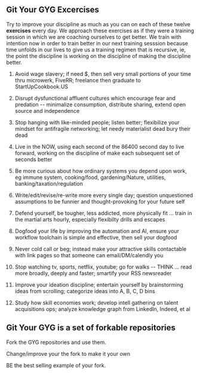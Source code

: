 ## Git Your GYG Excercises

Try to improve your discipline as much as you can on each of these twelve **exercises** every day. We approach these exercises as if they were a training session in which we are coaching ourselves to get better.  We train with intention now in order to train better in our next training sesssion because time unfolds in our lives to give us a training regimen that is recursive, ie, the point the discipline is working on the discipline of making the discipline better. 

1) Avoid wage slavery; if need $, then sell very small portions of your time thru microwerk, FiveRR; freelance then graduate to StartUpCookbook.US

2) Disrupt dysfunctional affluent cultures which encourage fear and predation -- minimalize consumption, distribute sharing, extend open source and independence 

3) Stop hanging with like-minded people; listen better; flexibilize your mindset for antifragile networking; let needy materialist dead bury their dead 

5) Live in the NOW, using each second of the 86400 second day to live forward, working on the discipline of make each subsequent set of seconds better

5) Be more curious about how ordinary systems you depend upon work, eg immune system, cooking/food, gardening/Nature, utilities, banking/taxation/regulation   

6) Write/edit/revise/re-write more every single day; question unquestioned assumptions to be funnier and thought-provoking for your future self

7) Defend yourself, be tougher, less addicted, more physically fit ... train in the martial arts hourly, especially flexibilty drills and escapes

8) Dogfood your life by improving the automation and AI, ensure your workflow toolchain is simple and effective, then sell your dogfood

9) Never cold call or beg; instead make your attractive skills contactable with link pages so that someone can email/DM/calendly you

10) Stop watching tv, sports, netflix, youtube; go for walks -- THINK ... read more broadly, deeply and faster; smartify your RSS newsreader

11) Improve your ideation discipline; entertain yourself by brainstorming ideas from scrolling; categorize ideas into A, B, C, D bins

12) Study how skill economies work; develop intell gathering on talent acquisitions ops; analyze knowledge graph from LinkedIn, Indeed, et al

## Git Your GYG is a set of forkable repositories

Fork the GYG repositories and use them.

Change/improve your the fork to make it your own

BE the best selling example of your fork.
 
